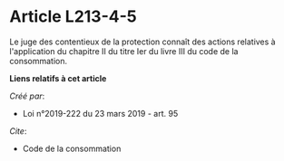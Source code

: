 # Article L213-4-5

Le juge des contentieux de la protection connaît des actions relatives à l'application du chapitre II du titre Ier du livre
III du code de la consommation.

**Liens relatifs à cet article**

_Créé par_:

  - Loi n°2019-222 du 23 mars 2019 - art. 95

_Cite_:

  - Code de la consommation
